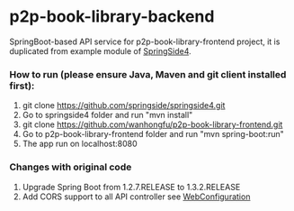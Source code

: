 # p2p-book-library-backend
SpringBoot-based API service for p2p-book-library-frontend project, it is duplicated from example module of [SpringSide4](https://github.com/springside/springside4).

###  How to run (please ensure Java, Maven and git client installed first):

1. git clone https://github.com/springside/springside4.git
2. Go to springside4 folder and run "mvn install"
3. git clone https://github.com/wanhongfu/p2p-book-library-frontend.git
4. Go to p2p-book-library-frontend folder and run "mvn spring-boot:run"
5. The app run on localhost:8080

### Changes with original code 

1. Upgrade Spring Boot from 1.2.7.RELEASE to 1.3.2.RELEASE
2. Add CORS support to all API controller see [WebConfiguration](https://github.com/wanhongfu/p2p-book-library-backend/blob/master/src%2Fmain%2Fjava%2Forg%2Fspringside%2Fexamples%2Fbootapi%2Fconfig%2FWebConfiguration.java)